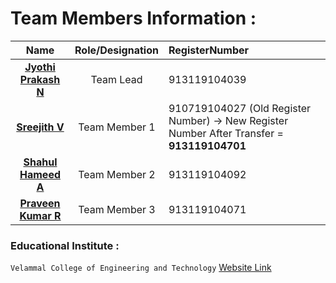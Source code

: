 # Team Members Information :

|   **Name**    |   **Role/Designation**  |  **RegisterNumber** |
|:-------------:|:-----------------------:|:--------------------|
| <a href="https://github.com/thirumalai2001"> **Jyothi Prakash N** </a> | Team Lead  | 913119104039  |
| <a href="https://github.com/Sreejith27"> **Sreejith V** </a> | Team Member 1 |  910719104027 (Old Register Number) -> New Register Number After Transfer = **913119104701** |
| <a href="https://github.com/Shahul02"> **Shahul Hameed A** </a> | Team Member 2 | 913119104092 |
| <a href="https://github.com/Praveenkumar483"> **Praveen Kumar R** </a> | Team Member 3 | 913119104071 |

### Educational Institute : 
`Velammal College of Engineering and Technology` [Website Link](http://vcet.ac.in)
